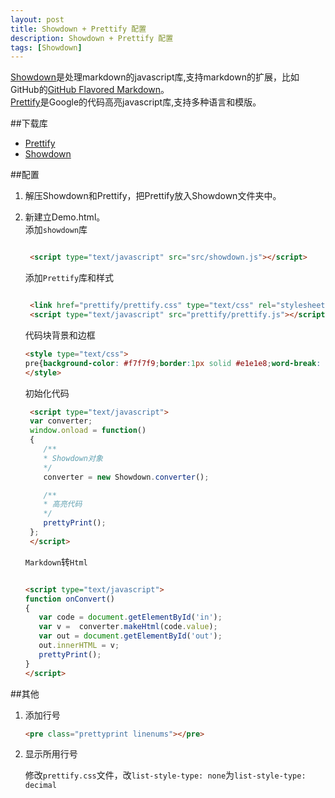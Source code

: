 ```yaml
---
layout: post
title: Showdown + Prettify 配置
description: Showdown + Prettify 配置
tags: [Showdown]
---
```

[Showdown](https://github.com/coreyti/showdown)是处理markdown的javascript库,支持markdown的扩展，比如GitHub的[GitHub Flavored Markdown](https://help.github.com/articles/github-flavored-markdown)。  
[Prettify](https://code.google.com/p/google-code-prettify/)是Google的代码高亮javascript库,支持多种语言和模版。  

##下载库  
* [Prettify](https://google-code-prettify.googlecode.com/files/prettify-small-4-Mar-2013.tar.bz2)
* [Showdown](https://github.com/coreyti/showdown)  

##配置
1. 解压Showdown和Prettify，把Prettify放入Showdown文件夹中。
2. 新建立Demo.html。  
    添加`showdown`库  
    
	```html
	
	 <script type="text/javascript" src="src/showdown.js"></script>
	
	``` 
	 
	添加`Prettify`库和样式  
	
	```html
	
	 <link href="prettify/prettify.css" type="text/css" rel="stylesheet" />
	 <script type="text/javascript" src="prettify/prettify.js"></script>
	
	```
	
	代码块背景和边框  
	
	```html
	<style type="text/css">
	pre{background-color: #f7f7f9;border:1px solid #e1e1e8;word-break: break-word;}
	</style>
	```
	
    初始化代码
    
	```html
	 <script type="text/javascript">
	 var converter;
	 window.onload = function()
	 {
		/**
		* Showdown对象
		*/
		converter = new Showdown.converter();
	
		/**
		* 高亮代码
		*/
		prettyPrint();
	 };
	 </script>
	```
	
	 `Markdown`转`Html`
	 
	 ```html
	 
	 <script type="text/javascript">
	 function onConvert()
	 {
		var code = document.getElementById('in');
		var v =  converter.makeHtml(code.value);
		var out = document.getElementById('out');
		out.innerHTML = v;
		prettyPrint();
	 }
	 </script>
	
	 ```  

##其他
1. 添加行号

 	 ```html
  	 <pre class="prettyprint linenums"></pre>
  	 ```
2. 显示所用行号

   修改`prettify.css`文件，改`list-style-type: none`为`list-style-type: decimal`